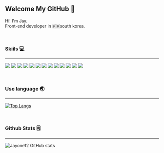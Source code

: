 ## Welcome My GitHub 🎉

Hi! I'm Jay.  
Front-end developer in 🇰🇷south korea.

<br>

### Skiils 💻
---
<p>
<img src="https://img.shields.io/badge/html5-E34F26?style=flat-square&logo=html5&logoColor=white"/> <img src="https://img.shields.io/badge/css3-1572B6?style=flat-square&logo=css3&logoColor=white"/> <img src="https://img.shields.io/badge/sass-CC6699?style=flat-square&logo=sass&logoColor=white"/> <img src="https://img.shields.io/badge/javascript-색상코드?style=flat-square&logo=javascript&logoColor=black"/> <img src="https://img.shields.io/badge/react-61DAFB?style=flat-square&logo=react&logoColor=black"/> <img src="https://img.shields.io/badge/react query-FF4154?style=flat-square&logo=reactquery&logoColor=white"/> <img src="https://img.shields.io/badge/redux-764ABC?style=flat-square&logo=redux&logoColor=white"/> <img src="https://img.shields.io/badge/recoil-3178C6?style=flat-square&logo=recoil&logoColor=white"/> <img src="https://img.shields.io/badge/styled components-DB7093?style=flat-square&logo=styled components&logoColor=white"/> <img src="https://img.shields.io/badge/typescript-3178C6?style=flat-square&logo=typescript&logoColor=white"/> <img src="https://img.shields.io/badge/node.js-339933?style=flat-square&logo=node.js&logoColor=white"/> <img src="https://img.shields.io/badge/express-000000?style=flat-square&logo=express&logoColor=white"/> <img src="https://img.shields.io/badge/mongo DB-47A248?style=flat-square&logo=mongodb&logoColor=white"/>
</p>

<br>

### Use language 🌏
---
[![Top Langs](https://github-readme-stats.vercel.app/api/top-langs/?username=jayone12&layout=compact)](https://github.com/jayone12/github-readme-stats)  

<br>

### Github Stats 🗒
---
![Jayone12 GitHub stats](https://github-readme-stats.vercel.app/api?username=jayone12&show_icons=true&theme=merko)

<!--
**Jayone12/Jayone12** is a ✨ _special_ ✨ repository because its `README.md` (this file) appears on your GitHub profile.

Here are some ideas to get you started:

- 🔭 I’m currently working on ...
- 🌱 I’m currently learning ...
- 👯 I’m looking to collaborate on ...
- 🤔 I’m looking for help with ...
- 💬 Ask me about ...
- 📫 How to reach me: ...
- 😄 Pronouns: ...
- ⚡ Fun fact: ...
-->
